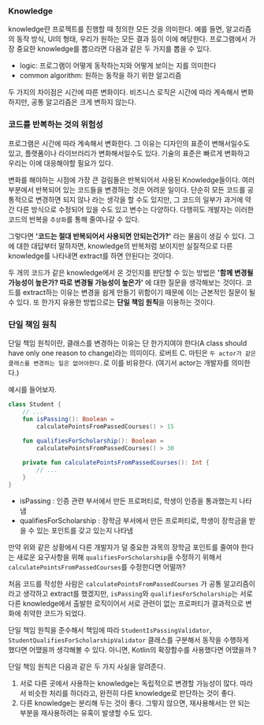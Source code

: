 ###  Knowledge

knowledge란 프로젝트를 진행할 때 정의한 모든 것을 의미한다. 예를 들면, 알고리즘의 동작 방식, UI의 형태, 우리가 원하는 모든 결과 등이 이에 해당한다. 프로그램에서 가장 중요한 knowledge를 뽑으라면 다음과 같은 두 가지를 뽑을 수 있다.

- logic: 프로그램이 어떻게 동작하는지와 어떻게 보이는 지를 의미한다
- common algorithm: 원하는 동작을 하기 위한 알고리즘

두 가지의 차이점은 시간에 따른 변화이다. 비즈니스 로직은 시간에 따라 계속해서 변화하지만, 공통 알고리즘은 크게 변하지 않는다. 

### 코드를 반복하는 것의 위험성

프로그램은 시간에 따라 계속해서 변화한다. 그 이유는 디자인의 표준이 변해서일수도 있고, 플랫폼이나 라이브러리가 변화해서일수도 있다. 기술의 표준은 빠르게 변화하고 우리는 이에 대응해야할 필요가 있다.

변화를 해야하는 시점에 가장 큰 걸림돌은 반복되어서 사용된 Knowledge들이다. 여러 부분에서 반복되어 있는 코드들을 변경하는 것은 어려운 일이다. 단순히 모든 코드를 공통적으로 변경하면 되지 않나 라는 생각을 할 수도 있지만, 그 코드의 일부가 과거에 약간 다른 방식으로 수정되어 있을 수도 있고 변수는 다양하다.  다행히도 개발자는 이러한 코드의 반복을 `추상화`를 통해 줄여나갈 수 있다.

그렇다면 **'코드는 절대 반복되어서 사용되면 안되는건가?'** 라는 물음이 생길 수 있다. 그에 대한 대답부터 말하자면, knowledge의 반복처럼 보이지만 실질적으로 다른 knowledge를 나타내면 extract를 하면 안된다는 것이다.

두 개의 코드가 같은 knowledge에서 온 것인지를 판단할 수 있는 방법은 **'함께 변경될 가능성이 높은가? 따로 변경될 가능성이 높은가'** 에 대한 질문을 생각해보는 것이다. 코드를 extract하는 이유는 변경을 쉽게 만들기 위함이기 때문에 이는 근본적인 질문이 될 수 있다.  또 한가지 유용한 방법으로는 **단일 책임 원칙**을 이용하는 것이다.

### 단일 책임 원칙

단일 책임 원칙이란, 클래스를 변경하는 이유는 단 한가지여야 한다(A class should have only one reason to change)라는 의미이다.  로버트 C. 마틴은 `두 actor가 같은 클래스를 변경하는 일은 없어야한다.`로 이를 비유한다. (여기서 actor는 개발자를 의미한다.)

예시를 들어보자. 

```Kotlin
class Student {
	// ...
	fun isPassing(): Boolean =
		calculatePointsFromPassedCourses() > 15
		
	fun qualifiesForScholarship(): Boolean =
		calculatePointsFromPassedCourses() > 30

	private fun calculatePointsFromPassedCourses(): Int {
		// ...
	}
}
```

- isPassing : 인증 관련 부서에서 만든 프로퍼티로, 학생이 인증을 통과했는지 나타냄
- qualifiesForScholarship : 장학금 부서에서 만든 프로퍼티로, 학생이 장학금을 받을 수 있는 포인트를 갖고 있는지 나타냄

만약 위와 같은 상황에서 다른 개발자가 덜 중요한 과목의 장학금 포인트를 줄여야 한다는 새로운 요구사항을 위해 `qualifiesForScholarship`을 수정하기 위해서 `calculatePointsFromPassedCourses`를 수정한다면 어떨까?

처음 코드를 작성한 사람은 `calculatePointsFromPassedCourses` 가 공통 알고리즘이라고 생각하고 extract를 했겠지만, `isPassing`와 `qualifiesForScholarship`는 서로 다른 knowledge에서 출발한 로직이어서 서로 관련이 없는 프로퍼티가 결과적으로 변화에 취약한 코드가 되었다.

단일 책임 원칙을 준수해서 책임에 따라 `StudentIsPassingValidator`, `StudentQualifiesForScholarshipValidator` 클래스를 구분해서 동작을 수행하게 했다면 어땠을까 생각해볼 수 있다. 아니면, Kotlin의 확장함수를 사용했다면 어땠을까 ?

단일 책임 원칙은 다음과 같은 두 가지 사실을 알려준다.

1. 서로 다른 곳에서 사용하는 knowledge는 독립적으로 변경할 가능성이 많다. 따라서 비슷한 처리를 하더라고, 완전히 다른 knowledge로 판단하는 것이 좋다.
2. 다른 knowledge는 분리해 두는 것이 좋다. 그렇지 않으면, 재사용해서는 안 되는 부분을 재사용하려는 유혹이 발생할 수도 있다.
